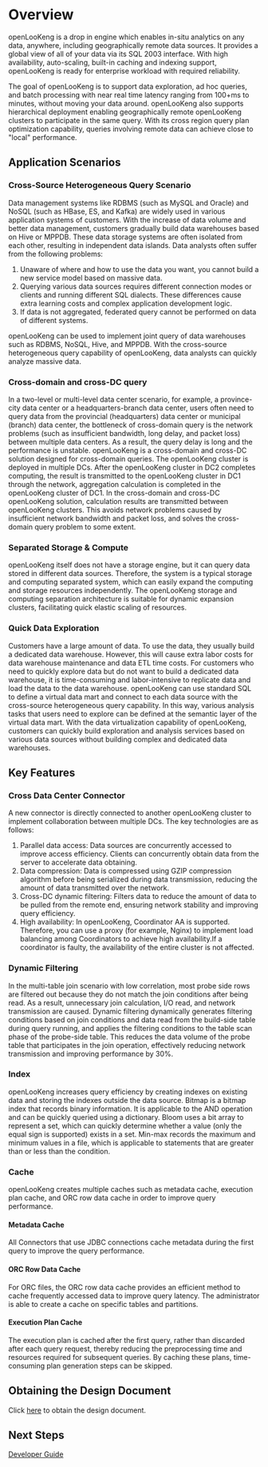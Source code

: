 # Overview 
openLooKeng is a drop in engine which enables in-situ analytics on any data, anywhere, including geographically remote data sources. It provides a global view of all of your data via its SQL 2003 interface. With high availability, auto-scaling, built-in caching and indexing support, openLooKeng is ready for enterprise workload with required reliability. 

The goal of openLooKeng is to support data exploration, ad hoc queries, and batch processing with near real time latency ranging from 100+ms to minutes, without moving your data around. openLooKeng also supports hierarchical deployment enabling geographically remote openLooKeng clusters to participate in the same query. With its cross region query plan optimization capability, queries involving remote data can achieve close to "local" performance.

## Application Scenarios

### Cross-Source Heterogeneous Query Scenario
Data management systems like RDBMS (such as MySQL and Oracle) and NoSQL (such as HBase, ES, and Kafka) are widely used in various application systems of customers. With the increase of data volume and better data management, customers gradually build data warehouses based on Hive or MPPDB. These data storage systems are often isolated from each other, resulting in independent data islands. Data analysts often suffer from the following problems:
  1. Unaware of where and how to use the data you want, you cannot build a new service model based on massive data.
  2. Querying various data sources requires different connection modes or clients and running different SQL dialects. These differences cause extra learning costs and complex application development logic.
  3. If data is not aggregated, federated query cannot be performed on data of different systems.

openLooKeng can be used to implement joint query of data warehouses such as RDBMS, NoSQL, Hive, and MPPDB. With the cross-source heterogeneous query capability of openLooKeng, data analysts can quickly analyze massive data.

### Cross-domain and cross-DC query
In a two-level or multi-level data center scenario, for example, a province-city data center or a headquarters-branch data center, users often need to query data from the provincial (headquarters) data center or municipal (branch) data center, the bottleneck of cross-domain query is the network problems (such as insufficient bandwidth, long delay, and packet loss) between multiple data centers. As a result, the query delay is long and the performance is unstable.
openLooKeng is a cross-domain and cross-DC solution designed for cross-domain queries. The openLooKeng cluster is deployed in multiple DCs. After the openLooKeng cluster in DC2 completes computing, the result is transmitted to the openLooKeng cluster in DC1 through the network, aggregation calculation is completed in the openLooKeng cluster of DC1.
In the cross-domain and cross-DC openLooKeng solution, calculation results are transmitted between openLooKeng clusters. This avoids network problems caused by insufficient network bandwidth and packet loss, and solves the cross-domain query problem to some extent.

### Separated Storage & Compute
openLooKeng itself does not have a storage engine, but it can query data stored in different data sources. Therefore, the system is a typical storage and computing separated system, which can easily expand the computing and storage resources independently.
The openLooKeng storage and computing separation architecture is suitable for dynamic expansion clusters, facilitating quick elastic scaling of resources.

### Quick Data Exploration
Customers have a large amount of data. To use the data, they usually build a dedicated data warehouse. However, this will cause extra labor costs for data warehouse maintenance and data ETL time costs. For customers who need to quickly explore data but do not want to build a dedicated data warehouse, it is time-consuming and labor-intensive to replicate data and load the data to the data warehouse.
openLooKeng can use standard SQL to define a virtual data mart and connect to each data source with the cross-source heterogeneous query capability. In this way, various analysis tasks that users need to explore can be defined at the semantic layer of the virtual data mart.
With the data virtualization capability of openLooKeng, customers can quickly build exploration and analysis services based on various data sources without building complex and dedicated data warehouses.

## Key Features
### Cross Data Center Connector
A new connector is directly connected to another openLooKeng cluster to implement collaboration between multiple DCs. The key technologies are as follows:
  1. Parallel data access: Data sources are concurrently accessed to improve access efficiency. Clients can concurrently obtain data from the server to accelerate data obtaining.
  2. Data compression: Data is compressed using GZIP compression algorithm before being serialized during data transmission, reducing the amount of data transmitted over the network.
  3. Cross-DC dynamic filtering: Filters data to reduce the amount of data to be pulled from the remote end, ensuring network stability and improving query efficiency.
  4. High availability: In openLooKeng, Coordinator AA is supported. Therefore, you can use a proxy (for example, Nginx) to implement load balancing among Coordinators to achieve high availability.If a coordinator is faulty, the availability of the entire cluster is not affected.

### Dynamic Filtering
In the multi-table join scenario with low correlation, most probe side rows are filtered out because they do not match the join conditions after being read. As a result, unnecessary join calculation, I/O read, and network transmission are caused. Dynamic filtering dynamically generates filtering conditions based on join conditions and data read from the build-side table during query running, and applies the filtering conditions to the table scan phase of the probe-side table. This reduces the data volume of the probe table that participates in the join operation, effectively reducing network transmission and improving performance by 30%.

### Index
openLooKeng increases query efficiency by creating indexes on existing data and storing the indexes outside the data source. Bitmap is a bitmap index that records binary information. It is applicable to the AND operation and can be quickly queried using a dictionary. Bloom uses a bit array to represent a set, which can quickly determine whether a value (only the equal sign is supported) exists in a set. Min-max records the maximum and minimum values in a file, which is applicable to statements that are greater than or less than the condition.

### Cache
openLooKeng creates multiple caches such as metadata cache, execution plan cache, and ORC row data cache in order to improve query performance.

#### Metadata Cache
All Connectors that use JDBC connections cache metadata during the first query to improve the query performance. 

#### ORC Row Data Cache
For ORC files, the ORC row data cache provides an efficient method to cache frequently accessed data to improve query latency. The administrator is able to create a cache on specific tables and partitions.

#### Execution Plan Cache
The execution plan is cached after the first query, rather than discarded after each query request, thereby reducing the preprocessing time and resources required for subsequent queries. By caching these plans, time-consuming plan generation steps can be skipped.

## Obtaining the Design Document

Click [here](https://openlookeng.slite.com/p/channel/EDMAZKydV2MsM5trxJPmLv#) to obtain the design document.

## Next Steps
[Developer Guide](hetu-docs/en/develop/_index.md)
